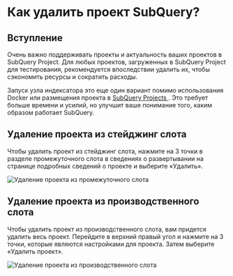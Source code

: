 # Как удалить проект SubQuery?

## Вступление

Очень важно поддерживать проекты и актуальность ваших проектов в SubQuery Project. Для любых проектов, загруженных в SubQuery Project для тестирования, рекомендуется впоследствии удалить их, чтобы сэкономить ресурсы и сократить расходы.

Запуск узла индексатора это еще один вариант помимо использования Docker или размещения проекта в [ SubQuery Projects ](https://managedservice.subquery.network/). Это требует больше времени и усилий, но улучшит ваше понимание того, каким образом работает SubQuery.

## Удаление проекта из стейджинг слота

Чтобы удалить проект из стейджинг слота, нажмите на 3 точки в разделе промежуточного слота в сведениях о развертывании на странице подробных сведений о проекте и выберите «Удалить».

![Удаление проекта из промежуточного слота](/assets/img/delete_staging.png)

## Удаление проекта из производственного слота

Чтобы удалить проект из производственного слота, вам придется удалить весь проект. Перейдите в верхний правый угол и нажмите на 3 точки, которые являются настройками для проекта. Затем выберите «Удалить проект».

![Удаление проекта из производственного слота](/assets/img/delete_production.png)
